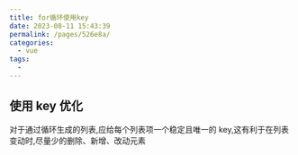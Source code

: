 ```yaml
---
title: for循环使用key
date: 2023-08-11 15:43:39
permalink: /pages/526e8a/
categories:
  - vue
tags:
  -
---
```


## 使用 key 优化

对于通过循环生成的列表,应给每个列表项一个稳定且唯一的 key,这有利于在列表变动时,尽量少的删除、新增、改动元素
